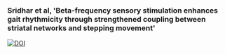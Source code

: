 ### Sridhar et al, 'Beta-frequency sensory stimulation enhances gait rhythmicity through strengthened coupling between striatal networks and stepping movement'
[![DOI](https://zenodo.org/badge/748781476.svg)](https://zenodo.org/doi/10.5281/zenodo.13567696)
